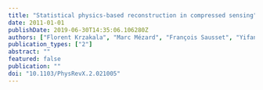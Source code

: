 ```yaml
---
title: "Statistical physics-based reconstruction in compressed sensing"
date: 2011-01-01
publishDate: 2019-06-30T14:35:06.106280Z
authors: ["Florent Krzakala", "Marc Mézard", "François Sausset", "Yifan Sun", "Lenka Zdeborová"]
publication_types: ["2"]
abstract: ""
featured: false
publication: ""
doi: "10.1103/PhysRevX.2.021005"
---
```



